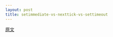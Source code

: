 ```yaml
---
layout: post
title: setimmediate-vs-nexttick-vs-settimeout
---
```


[原文](http://voidcanvas.com/setimmediate-vs-nexttick-vs-settimeout/)

